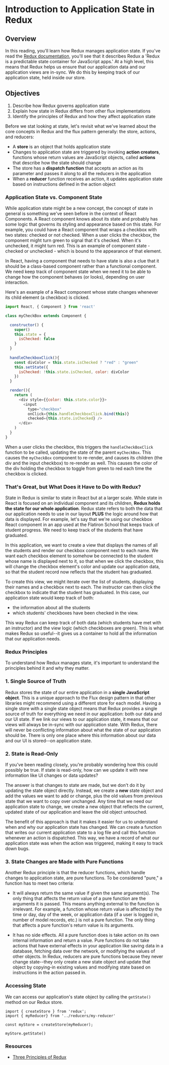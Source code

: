# Introduction to Application State in Redux

## Overview

In this reading, you'll learn how Redux manages application state. If you've read the [Redux documentation](http://redux.js.org/), you'll see that it describes Redux a 'Redux is a predictable state container for JavaScript apps.' At a high level, this means that Redux helps us ensure that our application data and our application views are in-sync. We do this by keeping track of our application state, held inside our store.

## Objectives

1. Describe how Redux governs application state
2. Explain how state in Redux differs from other flux implementations
3. Identify the principles of Redux and how they affect application state

Before we stat looking at state, let's revisit what we've learned about the core concepts in Redux and the flux pattern generally: the store, actions, and reducers:

+ A **store** is an object that holds application state
+ Changes to application state are triggered by invoking **action creators**, functions whose return values are JavaScript objects, called **actions** that describe how the state should change
+ The store has a **dispatch function** that accepts an action as its parameter and passes it along to all the reducers in the application
+ When a **reducer** function receives an action, it updates application state based on instructions defined in the action object


### Application State vs. Component State

While application state might be a new concept, the concept of state in general is something we've seen before in the context of React Components. A React component knows about its state and probably has some logic that governs its styling and appearance based on this state. For example, you could have a React component that wraps a checkbox with two states: checked or not checked. When a user clicks the checkbox, the component might turn green to signal that it's checked. When it's unchecked, it might turn red. This is an example of component state - checked or unchecked - which is bound to the appearance of that element.

In React, having a component that needs to have state is also a clue that it should be a class-based component rather than a functional component. We need keep track of component state when we need it to be able to change how the component  behaves (or looks), depending on user interaction.

Here's an example of a React component whose state changes whenever its child element (a checkbox) is clicked.

```javascript
import React, { Component } from 'react' 

class myCheckBox extends Component {

  constructor() {
    super()
    this.state = {
      isChecked: false 
    }
  }
  
  handleCheckboxClick(){
    const divColor = this.state.isChecked ? "red" : "green"
    this.setState({
      isChecked: !this.state.isChecked, color: divColor
    })
  }

  render(){
    return (
      <div style={{color: this.state.color}}>
        <input 
          type="checkbox" 
          onClick={this.handleCheckboxClick.bind(this)}
          checked={this.state.isChecked} />
      </div>
    )
  }
}

```

When a user clicks the checkbox, this triggers the `handleCheckBoxClick` function to be called, updating the state of the parent `myCheckBox`. This causes the `myCheckBox` component to re-render, and causes its children (the div and the input checkbox) to re-render as well. This causes the color of the div holding the checkbox to toggle from green to red each time the checkbox is clicked.


### That's Great, but What Does it Have to Do with Redux?

State in Redux is similar to state in React but at a larger scale. While state in React is focused on an individual component and its children, **Redux holds the state for our whole application**. Redux state refers to both the data that our application needs to use in our layout **PLUS** the logic around how that data is displayed. For example, let's say that we're using our checkbox React component in an app used at the Flatiron School that keeps track of student progress. We need to keep track of the students that have graduated.

In this application, we want to create a view that displays the names of all the students and render our checkbox component next to each name. We want each checkbox element to somehow be connected to the student whose name is displayed next to it, so that when we click the checkbox, this will change the checkbox element's color and update our application data, so that the student record now reflects that the student has graduated.

To create this view, we might iterate over the list of students, displaying their names and a checkbox next to each. The instructor can then click the checkbox to indicate that the student has graduated. In this case, our application state would keep track of both: 

  * the information about all the students
  * which students' checkboxes have been checked in the view. 
  
This way Redux can keep track of both data (which students have met with an instructor) and the view logic (which checkboxes are green). This is what makes Redux so useful--it gives us a container to hold all the information that our application needs.


### Redux Principles

To understand how Redux manages state, it's important to understand the principles behind it and why they matter.

### 1. Single Source of Truth

Redux stores the state of our entire application in a **single JavaScript object**. This is a unique approach to the Flux design pattern in that other libraries might recommend using a different store for each model. Having a single store with a single state object means that Redux provides a single source of truth for everything we need in our application: both our data and our UI state. If we link our views to our application state, it means that our views will always be in-sync with our application state. With Redux, there will never be conflicting information about what the state of our application should be. There is only one place where this information about our data and our UI is stored--on application state.

### 2. State is Read-Only

If you've been reading closely, you're probably wondering how this could possibly be true. If state is read-only, how can we update it with new information like UI changes or data updates?

The answer is that changes to state are made, but we don't do it by updating the state object directly. Instead, we create a **new** state object and add the values we want to add or change, plus the old values from previous state that we want to copy over unchanged. Any time that we need our application state to change, we create a new object that reflects the current, updated state of our application and leave the old object untouched.

The benefit of this approach is that it makes it easier for us to understand when and why our application state has changed. We can create a function that writes our current application state to a log file and call this function whenever an action is dispatched. This way, we have a record of what our application state was when the action was triggered, making it easy to track down bugs.

### 3. State Changes are Made with Pure Functions

Another Redux principle is that the reducer functions, which handle changes to application state, are pure functions. To be considered "pure," a function has to meet two criteria:

+ It will always return the same value if given the same argument(s). The only thing that affects the return value of a pure function are the arguments it is passed. This means anything external to the function is irrelevant. For example, a function whose return value is affected by the time or day, day of the week, or application data (if a user is logged in, number of model records, etc.) is not a pure function. The only thing that affects a pure function's return value is its arguments.

+ It has no side effects. All a pure function does is take action on its own internal information and return a value. Pure functions do not take actions that have external effects in your application like saving data in a database, fetching data over the network, or modifying the values of other objects. In Redux, reducers are pure functions because they never change state--they only create a new state object and update that object by copying-in existing values and modifying state based on instructions in the action passed in.


### Accessing State

We can access our application's state object by calling the `getState()` method on our Redux store.

```
import { createStore } from 'redux';
import { myReducer} from '../reducers/my-reducer'

const myStore = createStore(myReducer);

myStore.getState()

```

### Resources

+ [Three Principles of Redux](http://redux.js.org/docs/introduction/ThreePrinciples.html)

